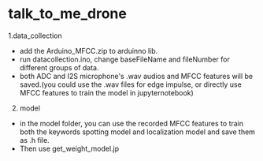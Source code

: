 # talk_to_me_drone
1.data_collection
  * add the Arduino_MFCC.zip to arduinno lib.
  * run datacollection.ino, change baseFileName and fileNumber for different groups of data.
  * both ADC and I2S microphone's .wav audios and MFCC features will be saved.(you could use the .wav files for edge impulse, or directly use MFCC features to train the model in jupyternotebook)
2. model
  * in the model folder, you can use the recorded MFCC features to train both the keywords spotting model and localization model and save them as .h file.
  * Then use get_weight_model.jp

   
